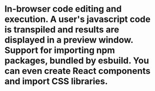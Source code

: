 # In-browser code editing and execution. A user's javascript code is transpiled and results are displayed in a preview window. Support for importing npm packages, bundled by esbuild. You can even create React components and import CSS libraries.
